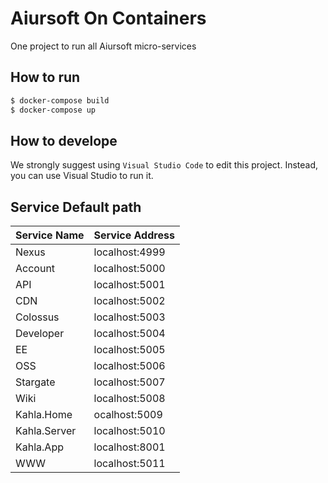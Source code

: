 ﻿# Aiursoft On Containers

One project to run all Aiursoft micro-services

## How to run

```bash
$ docker-compose build
$ docker-compose up
```

## How to develope

We strongly suggest using `Visual Studio Code` to edit this project. Instead, you can use Visual Studio to run it.

## Service Default path

| Service Name | Service Address |
|--|--|
|Nexus|localhost:4999|
|Account|localhost:5000|
|API|localhost:5001|
|CDN|localhost:5002|
|Colossus|localhost:5003|
|Developer|localhost:5004
|EE|localhost:5005|
|OSS|localhost:5006|
|Stargate|localhost:5007|
|Wiki|localhost:5008|
|Kahla.Home|ocalhost:5009|
|Kahla.Server|localhost:5010|
|Kahla.App|localhost:8001|
|WWW|localhost:5011|
